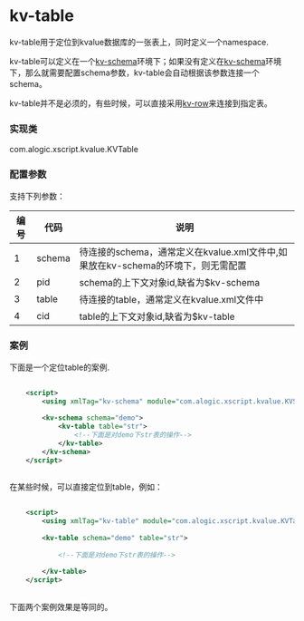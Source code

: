 kv-table
========

kv-table用于定位到kvalue数据库的一张表上，同时定义一个namespace.

kv-table可以定义在一个[kv-schema](kv-schema.md)环境下；如果没有定义在[kv-schema](kv-schema.md)环境下，那么就需要配置schema参数，kv-table会自动根据该参数连接一个schema。

kv-table并不是必须的，有些时候，可以直接采用[kv-row](kv-row.md)来连接到指定表。


### 实现类

com.alogic.xscript.kvalue.KVTable


### 配置参数

支持下列参数：

| 编号 | 代码 | 说明 |
| ---- | ---- | ---- |
| 1 | schema | 待连接的schema，通常定义在kvalue.xml文件中,如果放在kv-schema的环境下，则无需配置 |
| 2 | pid | schema的上下文对象id,缺省为$kv-schema |
| 3 | table | 待连接的table，通常定义在kvalue.xml文件中 |
| 4 | cid | table的上下文对象id,缺省为$kv-table | 


### 案例

下面是一个定位table的案例.

```xml
	
	<script>
		<using xmlTag="kv-schema" module="com.alogic.xscript.kvalue.KVSchema"/>
		
		<kv-schema schema="demo">		
			<kv-table table="str">
				<!--下面是对demo下str表的操作-->
			</kv-table>
		</kv-schema>
	</script>
	
```

在某些时候，可以直接定位到table，例如：

```xml
	
	<script>
		<using xmlTag="kv-table" module="com.alogic.xscript.kvalue.KVTable"/>
		
		<kv-table schema="demo" table="str">
			
			<!--下面是对demo下str表的操作-->
		
		</kv-table>
	</script>
	
```

下面两个案例效果是等同的。
